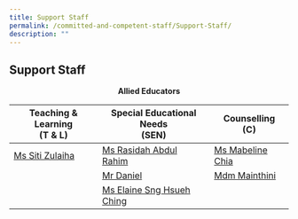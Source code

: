 ```yaml
---
title: Support Staff
permalink: /committed-and-competent-staff/Support-Staff/
description: ""
---
```


## Support Staff

**<center>Allied Educators</center>**

<table>
<thead>
  <tr>
    <th>Teaching &amp; Learning      <br>(T &amp; L) </th>
    <th>Special Educational Needs<br>(SEN)</th>
    <th>Counselling<br>(C)</th>
  </tr>
</thead>
<tbody>
  <tr>
    <td><a href="mailto:siti_zulaiha_khairi@moe.edu.sg">Ms Siti Zulaiha</a><br></td>
    <td><a href="mailto:rasidah_abdul_rahim@moe.edu.sg">Ms Rasidah Abdul Rahim</a> <br></td>
    <td><a href="mailto:chia_kit_mun_mabeline@moe.edu.sg">Ms Mabeline Chia</a></td>
  </tr>
  <tr>
    <td></td>
    <td><a href="mailto:daniel_a@moe.edu.sg">Mr Daniel</a></td>
    <td><a href="mailto:mainthini_m_harivalagan@moe.edu.sg">Mdm Mainthini</a></td>
  </tr>
  <tr>
    <td></td>
    <td><a href="mailto:sng_hsueh_ching@moe.edu.sg">Ms Elaine Sng Hsueh Ching</a><br></td>
    <td></td>
  </tr>
</tbody>
</table>